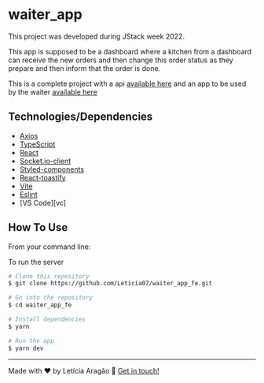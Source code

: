 # waiter_app
This project was developed during JStack week 2022.

This app is supposed to be a dashboard where a kitchen from a dashboard can receive the new orders and then change this order status as they prepare and then inform that the order is done.

This is a complete project with a api [available here](https://github.com/Leticia07/waiter_app_api) and an app to be used by the waiter [available here](https://github.com/Leticia07/waiter_app)

## Technologies/Dependencies
- [Axios](https://github.com/axios/axios)
- [TypeScript](https://www.typescriptlang.org/)
- [React](https://reactjs.org/)
- [Socket.io-client](https://socket.io/)
- [Styled-components](https://styled-components.com/)
- [React-toastify](https://fkhadra.github.io/react-toastify/introduction)
- [Vite](https://vitejs.dev/)
- [Eslint](https://eslint.org/)
- [VS Code][vc]

## How To Use

From your command line:

To run the server

```bash
# Clone this repository
$ git clone https://github.com/Leticia07/waiter_app_fe.git

# Go into the repository
$ cd waiter_app_fe

# Install dependencies
$ yarn

# Run the app
$ yarn dev
```

---
Made with ♥ by Letícia Aragão :wave: [Get in touch!](https://www.linkedin.com/in/leticiaaragao/)
